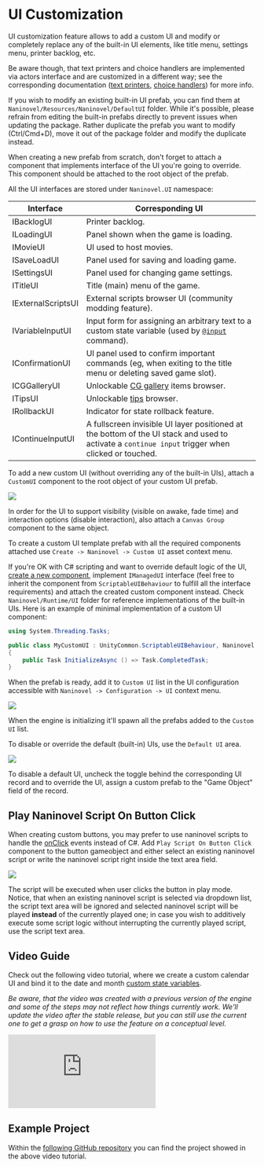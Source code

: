 # UI Customization

UI customization feature allows to add a custom UI and modify or completely replace any of the built-in UI elements, like title menu, settings menu, printer backlog, etc.

Be aware though, that text printers and choice handlers are implemented via actors interface and are customized in a different way; see the corresponding documentation ([text printers](/guide/text-printers.md), [choice handlers](/guide/choices.md)) for more info.

If you wish to modify an existing built-in UI prefab, you can find them at `Naninovel/Resources/Naninovel/DefaultUI` folder. While it's possible, please refrain from editing the built-in prefabs directly to prevent issues when updating the package. Rather duplicate the prefab you want to modify (Ctrl/Cmd+D), move it out of the package folder and modify the duplicate instead. 

When creating a new prefab from scratch, don't forget to attach a component that implements interface of the UI you're going to override. This component should be attached to the root object of the prefab.

All the UI interfaces are stored under `Naninovel.UI` namespace:

Interface | Corresponding UI
--- | ---
IBacklogUI | Printer backlog.
ILoadingUI | Panel shown when the game is loading.
IMovieUI | UI used to host movies.
ISaveLoadUI | Panel used for saving and loading game.
ISettingsUI | Panel used for changing game settings.
ITitleUI | Title (main) menu of the game.
IExternalScriptsUI | External scripts browser UI (community modding feature).
IVariableInputUI | Input form for assigning an arbitrary text to a custom state variable (used by [`@input`](/api/#input) command).
IConfirmationUI | UI panel used to confirm important commands (eg, when exiting to the title menu or deleting saved game slot).
ICGGalleryUI | Unlockable [CG gallery](/guide/unlockable-items.md#cg-gallery) items browser.
ITipsUI | Unlockable [tips](/guide/unlockable-items.md#tips) browser.
IRollbackUI | Indicator for state rollback feature.
IContinueInputUI | A fullscreen invisible UI layer positioned at the bottom of the UI stack and used to activate a `continue input` trigger when clicked or touched.

To add a new custom UI (without overriding any of the built-in UIs), attach a `CustomUI` component to the root object of your custom UI prefab.

![](https://i.gyazo.com/e8f6f38a4e920d65443b7d0403d42b48.png)

In order for the UI to support visibility (visible on awake, fade time) and interaction options (disable interaction), also attach a `Canvas Group` component to the same object.

To create a custom UI template prefab with all the required components attached use `Create -> Naninovel -> Custom UI` asset context menu.

If you're OK with C# scripting and want to override default logic of the UI, [create a new component](https://docs.unity3d.com/Manual/CreatingAndUsingScripts), implement `IManagedUI` interface (feel free to inherit the component from `ScriptableUIBehaviour` to fulfill all the interface requirements) and attach the created custom component instead. Check `Naninovel/Runtime/UI` folder for reference implementations of the built-in UIs. Here is an example of minimal implementation of a custom UI component:

```csharp
using System.Threading.Tasks;

public class MyCustomUI : UnityCommon.ScriptableUIBehaviour, Naninovel.UI.IManagedUI
{
    public Task InitializeAsync () => Task.CompletedTask;
}
```

When the prefab is ready, add it to `Custom UI` list in the UI configuration accessible with `Naninovel -> Configuration -> UI` context menu.

![](https://i.gyazo.com/f26310e391b96bda3d402d704c31cb9e.png)

When the engine is initializing it'll spawn all the prefabs added to the `Custom UI` list.

To disable or override the default (built-in) UIs, use the `Default UI` area.

![](https://i.gyazo.com/57338b7150364f45f715bcd3e47d8c1a.png)

To disable a default UI, uncheck the toggle behind the corresponding UI record and to override the UI, assign a custom prefab to the "Game Object" field of the record.

## Play Naninovel Script On Button Click

When creating custom buttons, you may prefer to use naninovel scripts to handle the [onClick](https://docs.unity3d.com/ScriptReference/UI.Button-onClick.html) events instead of C#. Add `Play Script On Button Click` component to the button gameobject and either select an existing naninovel script or write the naninovel script right inside the text area field.

![](https://i.gyazo.com/8c8a0f210a26afcf43465aa71f59e318.png)

The script will be executed when user clicks the button in play mode. Notice, that when an existing naninovel script is selected via dropdown list, the script text area will be ignored and selected naninovel script will be played **instead** of the currently played one; in case you wish to additively execute some script logic without interrupting the currently played script, use the script text area.

## Video Guide

Check out the following video tutorial, where we create a custom calendar UI and bind it to the date and month [custom state variables](/api/#set).

*Be aware, that the video was created with a previous version of the engine and some of the steps may not reflect how things currently work. We'll update the video after the stable release, but you can still use the current one to get a grasp on how to use the feature on a conceptual level.*

<div class="video-container">
    <iframe src="https://www.youtube-nocookie.com/embed/jto4Ld-iP7M" frameborder="0" allow="accelerometer; autoplay; encrypted-media; gyroscope; picture-in-picture" allowfullscreen></iframe>
</div>

## Example Project

Within the [following GitHub repository](https://github.com/Elringus/NaninovelCustomUIExample) you can find the project showed in the above video tutorial.